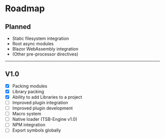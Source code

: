 # Roadmap

## Planned

- Static filesystem integration
- Root async modules
- Blazor WebAssembly integration
- (Other pre-processor directives)

---

## V1.0

- [x] Packing modules
- [x] Library packing
- [x] Ability to add Libraries to a project
- [ ] Improved plugin integration
- [ ] Improved plugin development
- [ ] Macro system
- [ ] Native loader (TSB-Engine v1.0)
- [ ] NPM integration
- [ ] Export symbols globally
